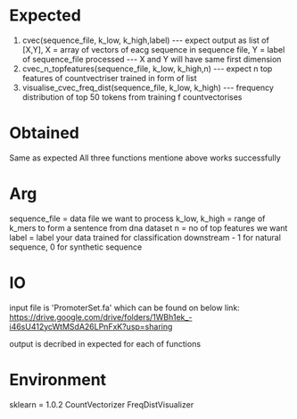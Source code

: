 # Expected
1. cvec(sequence_file, k_low, k_high,label) --- expect output as list of [X,Y], X = array of vectors of eacg sequence in sequence file, Y = label of sequence_file processed --- X and Y will have same first dimension
2. cvec_n_topfeatures(sequence_file, k_low, k_high,n) --- expect n top features of countvectriser trained in form of list
3. visualise_cvec_freq_dist(sequence_file, k_low, k_high) --- frequency distribution of top 50 tokens from training f countvectorises 

# Obtained
Same as expected
All three functions mentione above works successfully
# Arg
sequence_file = data file we want to process
k_low, k_high = range of k_mers to form a sentence from dna dataset
n = no of top features we want
label = label your data trained for classification downstream - 1 for natural sequence, 0 for synthetic sequence

# IO
input file is 'PromoterSet.fa' which can be found on below link:
https://drive.google.com/drive/folders/1WBh1ek_-i46sU412ycWtMSdA26LPnFxK?usp=sharing

output is decribed in expected for each of functions
​
# Environment
sklearn = 1.0.2
CountVectorizer
FreqDistVisualizer

